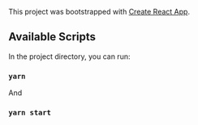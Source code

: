 This project was bootstrapped with [Create React App](https://github.com/facebook/create-react-app).

## Available Scripts

In the project directory, you can run:

### `yarn`

And

### `yarn start`
